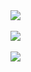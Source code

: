 <div>
 <img src="https://www.codewars.com/users/sazanrjb/badges/large">
</div>
<br>
<div>
  <a href="https://github.com/sazanrjb">
    <img align="center" src="https://github-readme-stats.vercel.app/api?username=sazanrjb&show_icons=true&theme=dark&count_private=true&include_all_commits=true" />
  </a>
</div>
<br>
<div>
  <a href="https://github.com/sazanrjb">
    <img align="center" src="https://github-readme-stats.vercel.app/api/top-langs/?username=sazanrjb&show_icons=true&theme=dark&count_private=true&layout=compact&langs_count=10" />
  </a>
</div>
